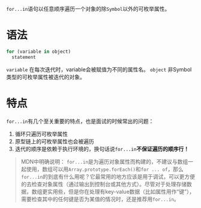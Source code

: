 `for...in`语句以任意顺序遍历一个对象的除`Symbol`以外的可枚举属性。
# 语法
```javascript
for (variable in object)
  statement
```
`variable`
在每次迭代时，variable会被赋值为不同的属性名。
`object`
非Symbol类型的可枚举属性被迭代的对象。
# 特点
`for...in`有几个至关重要的特点，也是面试的时候常出的问题：
1. 循环只遍历可枚举属性
2. 原型链上的可枚举属性也会被遍历
3. 迭代的顺序是依赖于执行环境的，换句话说`for...in`**不保证遍历的顺序行！**
> MDN中明确说明：
> `for...in`是为遍历对象属性而构建的，不建议与数组一起使用，数组可以用`Array.prototype.forEach()`和`for ... of`，那么`for...in`的到底有什么用呢？它最常用的地方应该是用于调试，可以更方便的去检查对象属性（通过输出到控制台或其他方式）。尽管对于处理存储数据，数组更实用些，但是你在处理有key-value数据（比如属性用作“键”），需要检查其中的任何键是否为某值的情况时，还是推荐用`for...in`。
